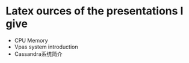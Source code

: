# Latex ources of the presentations I give

* CPU Memory
* Vpas system introduction
* Cassandra系统简介
